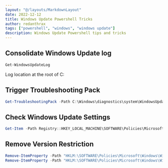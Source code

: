 ```yaml
---
layout: "@/layouts/MarkdownLayout"
date: 2022-12-12
title: Windows Update Powershell Tricks
author: redanthrax
tags: ["powershell", "windows", "windows update"]
description: Windows Update Powershell tips and tricks
---
```


## Consolidate Windows Update log
```powershell
Get-WindowsUpdateLog
```
Log location at the root of C:

## Trigger Troubleshooting Pack
```powershell
Get-TroubleshootingPack -Path C:\Windows\diagnostics\system\WindowsUpdate | Invoke-TroubleshootingPack
```
## Check Windows Update Settings
```powershell
Get-Item -Path Registry::HKEY_LOCAL_MACHINE\SOFTWARE\Policies\Microsoft\Windows\WindowsUpdate
```
## Remove Version Restriction
```powershell
Remove-ItemProperty -Path "HKLM:\SOFTWARE\Policies\Microsoft\Windows\WindowsUpdate" -Name "TargetReleaseVersion" -ErrorAction SilentlyContinue
Remove-ItemProperty -Path "HKLM:\SOFTWARE\Policies\Microsoft\Windows\WindowsUpdate" -Name "TargetReleaseVersionInfo" -ErrorAction SilentlyContinue
```
